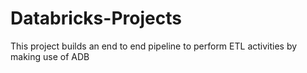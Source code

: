 # Databricks-Projects
This project builds an end to end pipeline to perform ETL activities by making use of ADB
